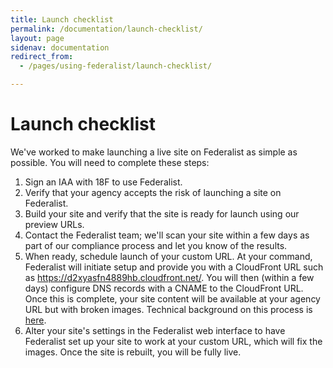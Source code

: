 ```yaml
---
title: Launch checklist
permalink: /documentation/launch-checklist/
layout: page
sidenav: documentation
redirect_from: 
  - /pages/using-federalist/launch-checklist/

---
```


# Launch checklist

We've worked to make launching a live site on Federalist as simple as possible. You will need to complete these steps:

1. Sign an IAA with 18F to use Federalist.
2. Verify that your agency accepts the risk of launching a site on Federalist.
3. Build your site and verify that the site is ready for launch using our preview URLs.
4. Contact the Federalist team; we'll scan your site within a few days as part of our compliance process and let you know of the results.
5. When ready, schedule launch of your custom URL. At your command, Federalist will initiate setup and provide you with a CloudFront URL such as https://d2xyasfn4889hb.cloudfront.net/. You will then (within a few days) configure DNS records with a CNAME to the CloudFront URL. Once this is complete, your site content will be available at your agency URL but with broken images. Technical background on this process is [here]({{site.baseurl}}/documentation/custom-urls/).
6. Alter your site's settings in the Federalist web interface to have Federalist set up your site to work at your custom URL, which will fix the images. Once the site is rebuilt, you will be fully live.
